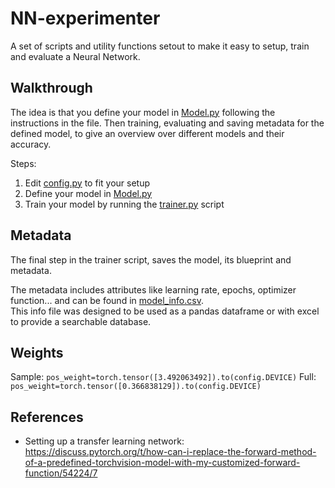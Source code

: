 # NN-experimenter
A set of scripts and utility functions setout to make it easy to setup, train and evaluate a Neural Network.

## Walkthrough
The idea is that you define your model in [Model.py](Model.py) following the instructions in the file. Then training, evaluating and saving metadata for the defined model, to give an overview over different models and their accuracy.

Steps:  
1. Edit [config.py](config.py) to fit your setup
2. Define your model in [Model.py](Model.py)
3. Train your model by running the [trainer.py](trainer.py) script

## Metadata
The final step in the trainer script, saves the model, its blueprint and metadata.

The metadata includes attributes like learning rate, epochs, optimizer function...
and can be found in [model_info.csv](model_info.csv).  
This info file was designed to be used as a pandas dataframe or with excel to provide a searchable database.

## Weights
Sample: ```pos_weight=torch.tensor([3.492063492]).to(config.DEVICE)```
Full: ```pos_weight=torch.tensor([0.366838129]).to(config.DEVICE)```

## References
- Setting up a transfer learning network: https://discuss.pytorch.org/t/how-can-i-replace-the-forward-method-of-a-predefined-torchvision-model-with-my-customized-forward-function/54224/7